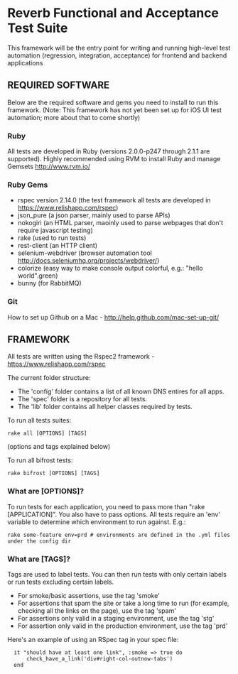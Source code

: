 Reverb Functional and Acceptance Test Suite
=================

This framework will be the entry point for writing and running high-level test automation (regression, integration, acceptance) for frontend and backend applications

## REQUIRED SOFTWARE
Below are the required software and gems you need to install to run this framework. (Note: This framework has not yet been set up for iOS UI test automation; more about that to come shortly)

### Ruby
All tests are developed in Ruby (versions 2.0.0-p247 through 2.1.1 are supported). Highly recommended using RVM to install Ruby and manage Gemsets http://www.rvm.io/

### Ruby Gems
- rspec version 2.14.0 (the test framework all tests are developed in https://www.relishapp.com/rspec)
- json_pure (a json parser, mainly used to parse APIs)
- nokogiri (an HTML parser, maoinly used to parse webpages that don't require javascript testing)
- rake (used to run tests)
- rest-client (an HTTP client)
- selenium-webdriver (browser automation tool http://docs.seleniumhq.org/projects/webdriver/)
- colorize (easy way to make console output colorful, e.g.: "hello world".green)
- bunny (for RabbitMQ)

### Git
How to set up Github on a Mac - http://help.github.com/mac-set-up-git/

## FRAMEWORK 

All tests are written using the Rspec2 framework - https://www.relishapp.com/rspec

The current folder structure:

- The 'config' folder contains a list of all known DNS entires for all apps.
- The 'spec' folder is a repository for all tests.
- The 'lib' folder contains all helper classes required by tests.

To run all tests suites:

    rake all [OPTIONS] [TAGS] 
(options and tags explained below)

To run all bifrost tests:

    rake bifrost [OPTIONS] [TAGS]

### What are [OPTIONS]?

To run tests for each application, you need to pass more than "rake [APPLICATION]". You also have to pass options. All tests require an 'env' variable to determine which environment to run against. E.g.:

    rake some-feature env=prd # environments are defined in the .yml files under the config dir

### What are [TAGS]?

Tags are used to label tests. You can then run tests with only certain labels or run tests excluding certain labels.

- For smoke/basic assertions, use the tag 'smoke'
- For assertions that spam the site or take a long time to run (for example, checking all the links on the page), use the tag 'spam'
- For assertions only valid in a staging environment, use the tag 'stg'
- For assertion only valid in the production environment, use the tag 'prd'

Here's an example of using an RSpec tag in your spec file:

      it "should have at least one link", :smoke => true do
          check_have_a_link('div#right-col-outnow-tabs')
      end
